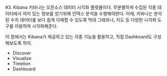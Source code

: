 #3. Kibana
키바나는 오픈소스 데이터 시각화 플랫폼이다. 
무분별하게 수집된 각종 데이터에서 의미 있는 정보를 얻기위해 인덱스 분석을 수행해야한다.
이때, 키바나는 분석된 수치 데이터를 보다 쉽게 이해할 수 있도록 막대 그래프나, 지도 등 다양한 시각화 도구를 이용하여 시각화해준다.

이 장에서는 Kibana가 제공하고 있는 각종 기능을 활용하고, 직접 Dashboard도 구성해보도록 하자.

 - Discover
 - Visualize
 - Timelion
 - Dashboard